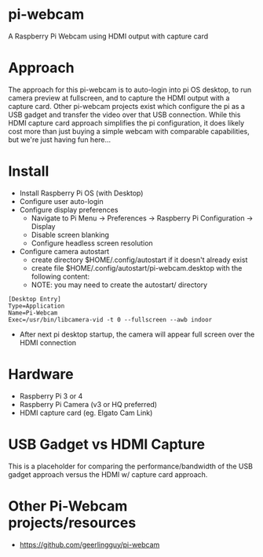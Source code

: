 # pi-webcam
A Raspberry Pi Webcam using HDMI output with capture card

# Approach
The approach for this pi-webcam is to auto-login into pi OS desktop, to run camera preview at fullscreen, and to capture the HDMI output with a capture card. Other pi-webcam projects exist which configure the pi as a USB gadget and transfer the video over that USB connection. While this HDMI capture card approach simplifies the pi configuration, it does likely cost more than just buying a simple webcam with comparable capabilities, but we're just having fun here... 

# Install
- Install Raspberry Pi OS (with Desktop)
- Configure user auto-login
- Configure display preferences 
  - Navigate to Pi Menu -> Preferences -> Raspberry Pi Configuration -> Display
  - Disable screen blanking
  - Configure headless screen resolution
- Configure camera autostart 
  - create directory $HOME/.config/autostart if it doesn't already exist
  - create file $HOME/.config/autostart/pi-webcam.desktop with the following content:
  - NOTE: you may need to create the autostart/ directory
```
[Desktop Entry]
Type=Application
Name=Pi-Webcam
Exec=/usr/bin/libcamera-vid -t 0 --fullscreen --awb indoor
```
- After next pi desktop startup, the camera will appear full screen over the HDMI connection

# Hardware
- Raspberry Pi 3 or 4
- Raspberry Pi Camera (v3 or HQ preferred)
- HDMI capture card (eg. Elgato Cam Link) 

# USB Gadget vs HDMI Capture
This is a placeholder for comparing the performance/bandwidth of the USB gadget approach versus the HDMI w/ capture card approach. 


# Other Pi-Webcam projects/resources
- https://github.com/geerlingguy/pi-webcam
